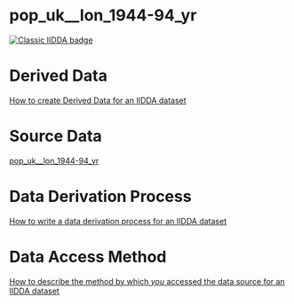 # pop_uk__lon_1944-94_yr

[![Classic IIDDA badge](https://img.shields.io/static/v1.svg?label=Lifecycle&message=Unreleased&color=blue)](https://davidearn.mcmaster.ca/iidda)

# Derived Data

[How to create Derived Data for an IIDDA dataset](https://github.com/davidearn/iidda/blob/main/CONTRIBUTING.md)

# Source Data

[pop_uk__lon_1944-94_yr](https://raw.githubusercontent.com/davidearn/iidda/master/data/pop_uk__lon_1944-94_yr/source-data/pop_uk__lon_1944-94_yr.csv)

# Data Derivation Process

[How to write a data derivation process for an IIDDA dataset](https://github.com/davidearn/iidda/blob/main/CONTRIBUTING.md)

# Data Access Method

[How to describe the method by which _you_ accessed the data source for an IIDDA dataset](https://github.com/davidearn/iidda/blob/main/CONTRIBUTING.md)
